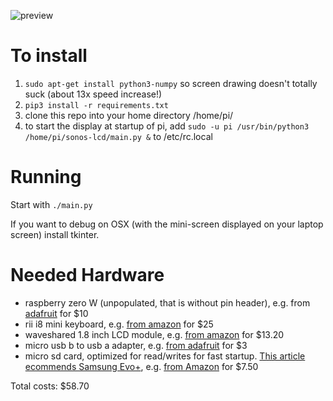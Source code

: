 ![preview](https://drive.google.com/uc?export=view&id=1_htTSy9UouVx2_EvRcidvrlvKEXchOqi)

# To install

1. `sudo apt-get install python3-numpy` so screen drawing doesn't totally suck (about 13x speed increase!)
2. `pip3 install -r requirements.txt`
3. clone this repo into your home directory /home/pi/
4. to start the display at startup of pi, add `sudo -u pi /usr/bin/python3 /home/pi/sonos-lcd/main.py &` to /etc/rc.local

# Running

Start with `./main.py`

If you want to debug on OSX (with the mini-screen displayed on your laptop screen) install tkinter.

# Needed Hardware

- raspberry zero W (unpopulated, that is without pin header), e.g. from [adafruit](https://www.adafruit.com/product/3400) for $10
- rii i8 mini keyboard, e.g. [from amazon](https://www.amazon.com/dp/B01GCPVZDW) for $25
- waveshared 1.8 inch LCD module, e.g. [from amazon](https://www.amazon.com/dp/B0785SRXDG) for $13.20
- micro usb b to usb a adapter, e.g. [from adafruit](https://www.adafruit.com/product/2910) for $3
- micro sd card, optimized for read/writes for fast startup. [This article ecommends Samsung Evo+](https://www.jeffgeerling.com/blog/2019/raspberry-pi-microsd-card-performance-comparison-2019), e.g. [from Amazon](https://www.amazon.com/dp/B0749KG1JK) for $7.50

Total costs: $58.70


